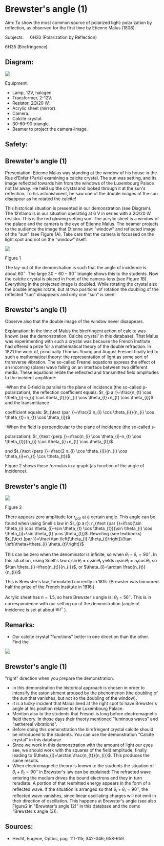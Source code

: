 # Brewster's angle (1) 

Aim: To show the most common source of polarized light: polarization by reflection, as observed for the first time by Etienne Malus (1808).

Subjects: $\quad 6 \mathrm{H} 20$ (Polarization by Reflection)

$6 \mathrm{H} 35$ (Birefringence)

## Diagram:

![](https://cdn.mathpix.com/cropped/2024_06_24_8fe69a74836a253f27cbg-1.jpg?height=766&width=1168&top_left_y=502&top_left_x=544)

Equipment:

- Lamp, 12V, halogen
- Transformer, 2-12V.
- Resistor, $2 \Omega / 20 \mathrm{~W}$.
- Acrylic sheet (mirror).
- Camera.
- Calcite crystal.
- 30-60-90 triangle.
- Beamer to project the camera-image.


## Safety:

## Brewster's angle (1)

Presentation: Etienne Malus was standing at the window of his house in the Rue d'Enfer (Paris) examining a calcite crystal. The sun was setting, and its image reflected towards him from the windows of the Luxembourg Palace not far away. He held up the crystal and looked through it at the sun's reflection. To his astonishment, he saw one of the double images of the sun disappear as he rotated the calcite!

This historical situation is presented in our demonstration (see Diagram). The 12Vlamp is in our situation operating at $6 \mathrm{~V}$ in series with a $2 \Omega / 20 \mathrm{~W}$ resistor. This is the red glowing setting sun. The acrylic sheet is a window of the palace and the camera is the eye of Etienne Malus. The beamer projects to the audience the image that Etienne saw: "window" and reflected image of the "sun" (see Figure 1A). Take care that the camera is focussed on the light spot and not on the "window" itself.

![](https://cdn.mathpix.com/cropped/2024_06_24_8fe69a74836a253f27cbg-2.jpg?height=1328&width=631&top_left_y=861&top_left_x=838)

Figure 1

The lay-out of the demonstration is such that the angle of incidence is about $60^{\circ}$. The large $30-60-90^{\circ}$ triangle shows this to the students. Now the calcite crystal is placed in front of the camera-lens (see Figure 1B). Everything in the projected image is doubled. While rotating the crystal also the double images rotate, but at two positions of rotation the doubling of the reflected "sun" disappears and only one "sun" is seen!

## Brewster's angle (1)

Observe also that the double image of the window never disappears.

Explanation: In the time of Malus the birefringent action of calcite was known (see the demonstration 'Calcite crystal' in this database). That Malus was experimenting with such a crystal was because the French Institute had offered a prize for a mathematical theory of the double refraction. In 1821 the work of, principally Thomas Young and August Fresnel finally led to such a mathematical theory: the representation of light as some sort of transverse vibration. The so-called Fresnel equations express the effect of an incoming (plane) wave falling on an interface between two different media. These equations relate the reflected and transmitted field amplitudes to the incident amplitude:

-When the $\mathrm{E}$-field is parallel to the plane of incidence (the so-called p-polarization), the reflection coefficient equals: $r_{p a r}=\frac{n_{t} \cos \theta_{i}-n_{i} \cos \theta_{t}}{n_{i} \cos \theta_{t}+n_{t} \cos \theta_{i}}$ and the transmittance

coefficient equals: $t_{\text {par }}=\frac{2 n_{i} \cos \theta_{i}}{n_{i} \cos \theta_{t}+n_{t} \cos \theta_{i}}$

-When the field is perpendicular to the plane of incidence (the so-called s-

polarization): $r_{\text {perp }}=\frac{n_{i} \cos \theta_{i}-n_{t} \cos \theta_{t}}{n_{i} \cos \theta_{i}+n_{t} \cos \theta_{t}}$

and $t_{\text {perp }}=\frac{2 n_{i} \cos \theta_{i}}{n_{i} \cos \theta_{i}+n_{t} \cos \theta_{t}}$

Figure 2 shows these formulas in a graph (as function of the angle of incidence).

## Brewster's angle (1)

![](https://cdn.mathpix.com/cropped/2024_06_24_8fe69a74836a253f27cbg-4.jpg?height=1176&width=554&top_left_y=314&top_left_x=868)

Figure 2

There appears zero amplitude for $r_{p a r}$ at a certain angle. This angle can be found when using Snell's law in $r_{p a r}: r_{\text {par }}=\frac{\sin \theta_{i} \cos \theta_{i}-\sin \theta_{t} \cos \theta_{t}}{\sin \theta_{i} \cos \theta_{i}+\sin \theta_{t} \cos \theta_{t}}$. Rewriting (see textbooks) $r_{\text {par }}=\frac{\tan \left(\theta_{i}-\theta_{t}\right)}{\tan \left(\theta+\theta_{i} \theta_{t}\right)}$

This can be zero when the denominator is infinite, so when $\theta_{i}+\theta_{t}=90^{\circ}$. In this situation, using Snell's law $n_{i} \sin \theta_{i}=n_{t} \sin \theta_{t}$ yields $n_{i} \sin \theta_{i}=n_{t} \cos \theta_{i}$, so $\tan \theta_{i}=\frac{n_{t}}{n_{i}}$, or $\theta_{i}=\arctan \frac{n_{t}}{n_{i}}$

This is Brewster's law, formulated correctly in 1815. (Brewster was honoured half the prize of the French Institute in 1816.)

Acrylic sheet has $\mathrm{n}=1.5$, so here Brewster's angle is: $\theta_{t}=56^{\circ}$. This is in correspondence with our setting up of the demonstration (angle of incidence is set at about $60^{\circ}$ ).

## Remarks:

- Our calcite crystal "functions" better in one direction than the other. Find the

![](https://cdn.mathpix.com/cropped/2024_06_24_8fe69a74836a253f27cbg-4.jpg?height=263&width=596&top_left_y=2504&top_left_x=1418)

## Brewster's angle (1)

"right" direction when you prepare the demonstration.

- In this demonstration the historical approach is chosen in order to intensify the astonishment aroused by the phenomenon (the doubling of the sun that vanishes, but not so the doubling of the window).
- It is a lucky incident that Malus lived at the right spot to have Brewster's angle at his position relative to the Luxembourg Palace.
- Mention also to the students that Fresnel is long before electromagnetic field theory. In those days their theory mentioned "luminous waves" and "aethereal vibrations".
- Before doing this demonstration the birefringent crystal calcite should be introduced to the students. You can use the demonstration "Calcite crystal" in this database.
- Since we work in this demonstration with the amount of light our eyes see, we should work with the squares of the field amplitude, finally leading to $\theta_{i}=\arctan \frac{n_{t}}{n_{i}}$. This produces the same results.
- When electromagnetic theory is known to the students the situation of $\theta_{i}+\theta_{t}=90^{\circ}$ in Brewster's law can be explained: The refracted wave entering the medium drives the bound electrons and they in turn reradiate. A portion of that reemitted energy appears in the form of a reflected wave. If the situation is arranged so that $\theta_{i}+\theta_{t}=90^{\circ}$, the reflected wave vanishes, since linear oscillating charges will not emit in their direction of oscillation. This happens at Brewster's angle (see also Figure2 in "Brewster's angle (2)" in this database and the demo "Brewster's angle (3)).


## Sources:

- Hecht, Eugene, Optics, pag. 111-115; 342-346; 658-659.

